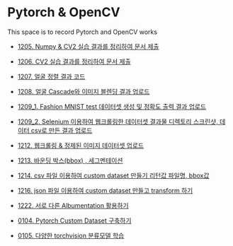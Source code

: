 # Pytorch & OpenCV
This space is to record Pytorch and OpenCV works


- [1205. Numpy & CV2 실습 결과를 정리하여 문서 제출](https://github.com/yeoiksu/Microsoft-AI-Assignment/blob/main/2022.12/1205.pdf)
- [1206. CV2 실습 결과를 정리하여 문서 제출](https://github.com/yeoiksu/Microsoft-AI-Assignment/blob/main/2022.12/1206.pdf)
- [1207. 얼굴 정렬 결과 코드](https://github.com/yeoiksu/Microsoft-AI-Assignment/blob/main/2022.12/1207.pdf)
- [1208. 얼굴 Cascade와 이미지 블렌딩 결과 업로드](https://github.com/yeoiksu/Microsoft-AI-Assignment/blob/main/2022.12/1208.pdf)
- [1209_1. Fashion MNIST test 데이터셋 생성 및 정확도 출력 결과 업로드](https://github.com/yeoiksu/Microsoft-AI-Assignment/blob/main/2022.12/1209_1.pdf)
- [1209_2. Selenium 이용하여 웹크롤링한 데이터셋 결과물 디렉토리 스크린샷, 데이터 csv로 만든 결과 업로드](https://github.com/yeoiksu/Microsoft-AI-Assignment/blob/main/2022.12/1209_2.pdf)
- [1212. 웹크롤링 & 정제된 이미지 데이터셋 업로드]()
- [1213. 바운딩 박스(bbox) , 세그멘테이션](https://github.com/yeoiksu/Microsoft-AI-Assignment/blob/main/2022.12/1213.pdf)
- [1214. csv 파일 이용하여 custom dataset 만들기 리턴값 파일명, bbox값 ](https://github.com/yeoiksu/Microsoft-AI-Assignment/blob/main/2022.12/1214.pdf)
- [1216. json 파일 이용하여 custom dataset 만들고 transform 하기](https://github.com/yeoiksu/Microsoft-AI-Assignment/blob/main/2022.12/1216_1.pdf)
- [1222. 서로 다른 Albumentation 활용하기](https://github.com/yeoiksu/Microsoft-AI-Assignment/blob/main/2022.12/1222.pdf)

- [0104. Pytorch Custom Dataset 구축하기](https://github.com/yeoiksu/Microsoft-AI-Assignment/blob/main/2023.01/0104.pdf)
- [0105. 다양한 torchvision 분류모델 학습](https://github.com/yeoiksu/Microsoft-AI-Assignment/blob/main/2023.01/0105.pdf)
